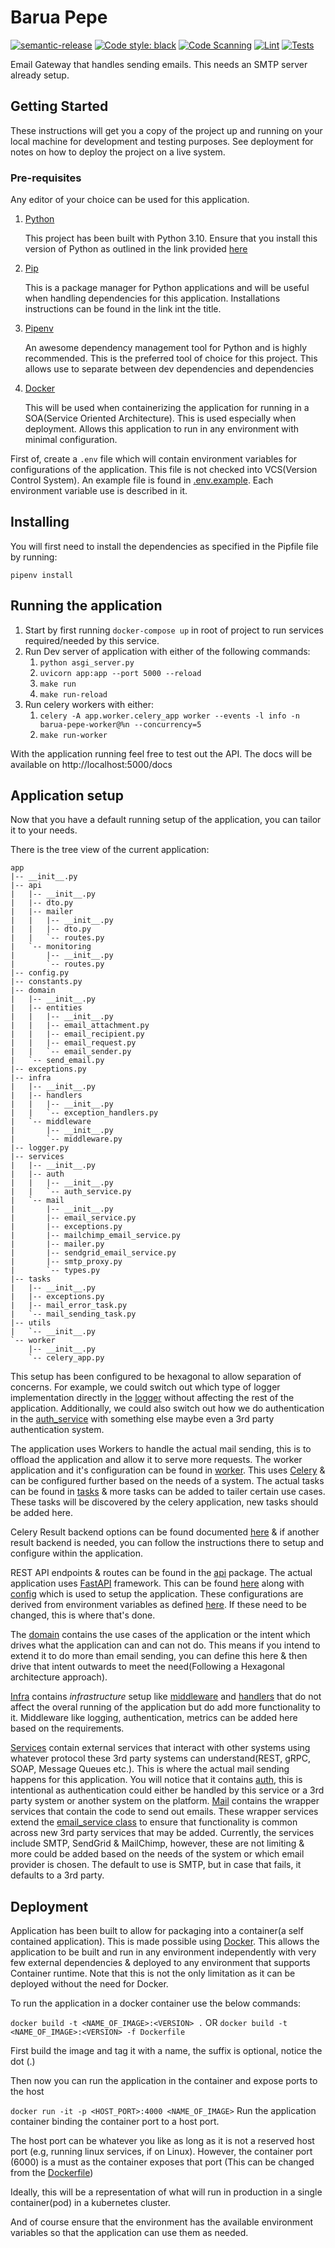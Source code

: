# Barua Pepe

[![semantic-release](https://img.shields.io/badge/%20%20%F0%9F%93%A6%F0%9F%9A%80-semantic--release-e10079.svg)](https://github.com/semantic-release/semantic-release)
[![Code style: black](https://img.shields.io/badge/code%20style-black-000000.svg)](https://github.com/psf/black)
[![Code Scanning](https://github.com/SanctumLabs/barua-pepe/actions/workflows/codeql.yml/badge.svg)](https://github.com/SanctumLabs/barua-pepe/actions/workflows/codeql.yml)
[![Lint](https://github.com/SanctumLabs/barua-pepe/actions/workflows/lint.yml/badge.svg)](https://github.com/SanctumLabs/barua-pepe/actions/workflows/lint.yml)
[![Tests](https://github.com/SanctumLabs/barua-pepe/actions/workflows/tests.yml/badge.svg)](https://github.com/SanctumLabs/barua-pepe/actions/workflows/tests.yml)

Email Gateway that handles sending emails. This needs an SMTP server already setup.

## Getting Started

These instructions will get you a copy of the project up and running on your local machine for development and testing
purposes. See deployment for notes on how to deploy the project on a live system.

### Pre-requisites

Any editor of your choice can be used for this application.

1. [Python](https://www.python.org)

   This project has been built with Python 3.10. Ensure that you install this version of Python as outlined in the
   link provided [here](https://www.python.org/downloads/)

2. [Pip](https://pip.pypa.io/en/stable/)

   This is a package manager for Python applications and will be useful when handling dependencies
   for this application. Installations instructions can be found in the link int the title.

3. [Pipenv](https://pipenv.readthedocs.io/en/latest/)

   An awesome dependency management tool for Python and is highly recommended. This is the preferred
   tool of choice for this project. This allows use to separate between dev dependencies and dependencies

4. [Docker](https://www.docker.com/)

   This will be used when containerizing the application for running in a SOA(Service Oriented Architecture). This is
   used especially when deployment. Allows this application to run in any environment with minimal configuration.

First of, create a `.env` file which will contain environment variables for configurations of the application. This file
is not checked into VCS(Version Control System). An example file is found in [.env.example](./.env.example). Each
environment
variable use is described in it.

## Installing

You will first need to install the dependencies as specified in the Pipfile file by running:

` pipenv install `

## Running the application

1. Start by first running `docker-compose up` in root of project to run services required/needed by this service.
2. Run Dev server of application with either of the following commands:
    1. `python asgi_server.py`
    2. `uvicorn app:app --port 5000 --reload`
    3. `make run`
    4. `make run-reload`
3. Run celery workers with either:
    1. `celery -A app.worker.celery_app worker --events -l info -n barua-pepe-worker@%n --concurrency=5`
    2. `make run-worker`

With the application running feel free to test out the API. The docs will be available on http://localhost:5000/docs

## Application setup

Now that you have a default running setup of the application, you can tailor it to your needs.

There is the tree view of the current application:

```plain
app
|-- __init__.py
|-- api
|   |-- __init__.py
|   |-- dto.py
|   |-- mailer
|   |   |-- __init__.py
|   |   |-- dto.py
|   |   `-- routes.py
|   `-- monitoring
|       |-- __init__.py
|       `-- routes.py
|-- config.py
|-- constants.py
|-- domain
|   |-- __init__.py
|   |-- entities
|   |   |-- __init__.py
|   |   |-- email_attachment.py
|   |   |-- email_recipient.py
|   |   |-- email_request.py
|   |   `-- email_sender.py
|   `-- send_email.py
|-- exceptions.py
|-- infra
|   |-- __init__.py
|   |-- handlers
|   |   |-- __init__.py
|   |   `-- exception_handlers.py
|   `-- middleware
|       |-- __init__.py
|       `-- middleware.py
|-- logger.py
|-- services
|   |-- __init__.py
|   |-- auth
|   |   |-- __init__.py
|   |   `-- auth_service.py
|   `-- mail
|       |-- __init__.py
|       |-- email_service.py
|       |-- exceptions.py
|       |-- mailchimp_email_service.py
|       |-- mailer.py
|       |-- sendgrid_email_service.py
|       |-- smtp_proxy.py
|       `-- types.py
|-- tasks
|   |-- __init__.py
|   |-- exceptions.py
|   |-- mail_error_task.py
|   `-- mail_sending_task.py
|-- utils
|   `-- __init__.py
`-- worker
    |-- __init__.py
    `-- celery_app.py
```

This setup has been configured to be hexagonal to allow separation of concerns. For example, we could switch out which
type
of logger implementation directly in the [logger](./app/logger.py) without affecting the rest of the application.
Additionally,
we could also switch out how we do authentication in the [auth_service](./app/services/auth/auth_service.py) with
something else
maybe even a 3rd party authentication system.

The application uses Workers to handle the actual mail sending, this is to offload the application and allow it to serve
more requests.
The worker application and it's configuration can be found in [worker](./app/worker). This
uses [Celery](https://docs.celeryq.dev/en/stable/) & can be configured further based on the needs of a system. The
actual tasks
can be found in [tasks](./app/tasks) & more tasks can be added to tailer certain use cases. These tasks will be
discovered by the celery application, new tasks should be added here.

Celery Result backend options can be found
documented [here](https://docs.celeryq.dev/en/stable/userguide/configuration.html#conf-redis-result-backend) & if
another result backend is needed, you can follow the instructions there to setup and configure within the application.

REST API endpoints & routes can be found in the [api](./app/api) package. The actual application
uses [FastAPI](https://fastapi.tiangolo.com/) framework. This can be found [here](./app/__init__.py) along
with [config](./app/config.py) which is used to setup the application. These configurations are derived from environment
variables as defined [here](./.env.example). If these need to be changed, this is where that's done.

The [domain](./app/domain) contains the use cases of the application or the intent which drives what the application can
and can not do. This means if you intend to extend it to do more than email sending, you can define this here & then
drive that intent outwards to meet the need(Following a Hexagonal architecture approach).

[Infra](./app/infra) contains _infrastructure_ setup like [middleware](./app/infra/middleware)
and [handlers](./app/infra/handlers) that do not affect the overal running of the application but do add more
functionality to it. Middleware like logging, authentication, metrics can be added here based on the requirements.

[Services](./app/services) contain external services that interact with other systems using whatever protocol these 3rd
party systems can understand(REST, gRPC, SOAP, Message Queues etc.). This is where the actual mail sending happens for
this application.
You will notice that it contains [auth](./app/services/auth), this is intentional as authentication could either be
handled by this service or a 3rd party system or another system on the platform. [Mail](./app/services/mail) contains
the wrapper services that contain the code to send out emails. These wrapper services extend
the [email_service class](./app/services/mail/email_service.py) to ensure that functionality is common across new 3rd
party services that may be added. Currently, the services include SMTP, SendGrid & MailChimp, however, these are not
limiting & more could be added based on the needs of the system or which email provider is chosen. The default to use is
SMTP, but in case that fails, it defaults to a 3rd party.

## Deployment

Application has been built to allow for packaging into a container(a self contained application). This is made possible
using [Docker](https://www.docker.com/). This allows the application to be built and run in any environment
independently with very few external dependencies & deployed to any environment that supports Container runtime. Note
that this is not the only limitation as it can be deployed without the need for Docker.

To run the application in a docker container use the below commands:

`docker build -t <NAME_OF_IMAGE>:<VERSION> .`
OR
`docker build -t <NAME_OF_IMAGE>:<VERSION> -f Dockerfile`

First build the image and tag it with a name, the suffix is optional, notice the dot (.)

Then now you can run the application in the container and expose ports to the host

`docker run -it -p <HOST_PORT>:4000 <NAME_OF_IMAGE>`
Run the application container binding the container port to a host port.

The host port can be whatever you like as long as it is not a reserved host port (e.g, running linux services, if on
Linux). However, the container port (6000) is a must as the container exposes that port (This can be changed from
the [Dockerfile](./Dockerfile))

Ideally, this will be a representation of what will run in production in a single container(pod) in a kubernetes
cluster.

And of course ensure that the environment has the available environment variables so that the application can use them
as needed.
